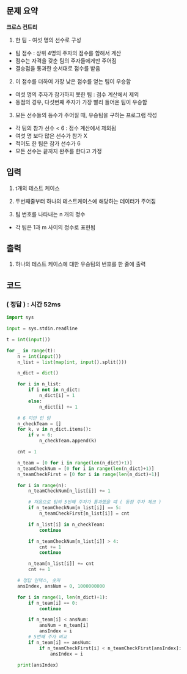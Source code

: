 ## 문제 요약

**크로스 컨트리**
1. 한 팀 - 여섯 명의 선수로 구성
- 팀 점수 : 상위 4명의 주자의 점수를 합해서 계산
- 점수는 자격을 갖춘 팀의 주자들에게만 주어짐
- 결승점을 통과한 순서대로 점수를 받음

2. 이 점수를 더하여 가장 낮은 점수를 얻는 팀이 우승함
- 여섯 명의 주자가 참가하지 못한 팀 : 점수 계산에서 제외
- 동점의 경우, 다섯번째 주자가 가장 빨리 들어온 팀이 우승함

3. 모든 선수들의 등수가 주어질 때, 우승팀을 구하는 프로그램 작성
- 각 팀의 참가 선수 < 6 : 점수 계산에서 제외됨
- 여섯 명 보다 많은 선수가 참가 X
- 적어도 한 팀은 참가 선수가 6
- 모든 선수는 끝까지 완주를 한다고 가정

## 입력
1. t개의 테스트 케이스

2. 두번째줄부터 하나의 테스트케이스에 해당하는 데이터가 주어짐

3. 팀 번호를 나타내는 n 개의 정수
- 각 팀은 1과 m 사이의 정수로 표현됨

## 출력
1. 하나의 테스트 케이스에 대한 우승팀의 번호를 한 줄에 출력

## 코드

### ( 정답 ) : 시간 52ms

```python
import sys

input = sys.stdin.readline

t = int(input())

for _ in range(t):
    n = int(input())
    n_list = list(map(int, input().split()))

    n_dict = dict()

    for i in n_list:
        if i not in n_dict:
            n_dict[i] = 1
        else:
            n_dict[i] += 1

    # 6 미만 인 팀
    n_checkTeam = []
    for k, v in n_dict.items():
        if v < 6:
            n_checkTeam.append(k)

    cnt = 1

    n_team = [0 for i in range(len(n_dict)+1)]
    n_teamCheckNum = [0 for i in range(len(n_dict)+1)]
    n_teamCheckFirst = [0 for i in range(len(n_dict)+1)]

    for i in range(n):
        n_teamCheckNum[n_list[i]] += 1

        # 처음으로 팀의 5번째 주자가 통과했을 떄 ( 동점 주자 체크 )
        if n_teamCheckNum[n_list[i]] == 5:
            n_teamCheckFirst[n_list[i]] = cnt

        if n_list[i] in n_checkTeam:
            continue

        if n_teamCheckNum[n_list[i]] > 4:
            cnt += 1
            continue

        n_team[n_list[i]] += cnt
        cnt += 1

    # 정답 인덱스, 숫자
    ansIndex, ansNum = 0, 1000000000

    for i in range(1, len(n_dict)+1):
        if n_team[i] == 0:
            continue

        if n_team[i] < ansNum:
            ansNum = n_team[i]
            ansIndex = i
        # 5번째 주자 비교
        if n_team[i] == ansNum:
            if n_teamCheckFirst[i] < n_teamCheckFirst[ansIndex]:
                ansIndex = i

    print(ansIndex)
```